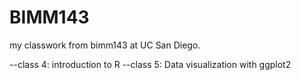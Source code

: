 # BIMM143

my classwork from bimm143 at UC San Diego. 

--class 4: introduction to R
--class 5: Data visualization with ggplot2

